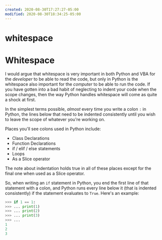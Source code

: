 ```yaml
---
created: 2020-08-30T17:27:27-05:00
modified: 2020-08-30T18:34:25-05:00
---
```


# whitespace

# Whitespace

I would argue that whitespace is very important in both Python and VBA for the *developer* to be able to read the code, but only in Python is the whitespace also important for the *computer* to be able to run the code. If you have gotten into a bad habit of neglecting to indent your code when the scope changes, then the way Python handles whitespace will come as quite a shock at first.

In the simplest terms possible, *almost* every time you write a colon `:` in Python, the lines below that need to be indented consistently until you wish to leave the scope of whatever you're working on.

Places you'll see colons used in Python include:
* Class Declarations
* Function Declarations
* if / elif / else statements
* Loops
* As a Slice operator

The note about indentation holds true in all of these places except for the final one when used as a Slice operator.

So, when writing an `if` statement in Python, you end the first line of that statement with a colon, and Python runs every line below it (that is indented consistently) if the statement evaluates to `True`. Here's an example:

```python
>>> if 1 == 1:
>>> ... print(1)
>>> ... print(2)
>>> ... print(3)
>>> ...
1
2
3
```